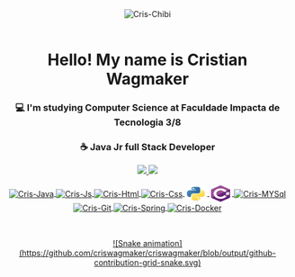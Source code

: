 <div align="center">
    <img align="centert" alt="Cris-Chibi" height= 150 src="https://i.picasion.com/pic91/a750180988f3468d98077cc95d9d3763.gif">
<div><br/>
 
 # Hello! My name is Cristian Wagmaker

### :computer: I'm studying Computer Science at Faculdade Impacta de Tecnologia 3/8
### :coffee: Java Jr full Stack Developer 

        
<div align="center">
  <a href="https://github.com/criswagmaker">
  <img height="160em" src="https://github-readme-stats.vercel.app/api?username=criswagmaker&show_icons=true&theme=tokyonight&include_all_commits=true&count_private=true"/>
  <img height="160em" src="https://github-readme-stats.vercel.app/api/top-langs/?username=criswagmaker&layout=compact&langs_count=7&theme=tokyonight"/>
</div>
    
<div style="display: inline_block"><br/>
    <img align="center" alt="Cris-Java" height="30" width="40" src="https://cdn.jsdelivr.net/gh/devicons/devicon/icons/java/java-plain.svg">
    <img align="center" alt="Cris-Js" height="30" width="40" src="https://cdn.jsdelivr.net/gh/devicons/devicon/icons/javascript/javascript-original.svg">
    <img align="center" alt="Cris-Html" height="30" width="40" src="https://cdn.jsdelivr.net/gh/devicons/devicon/icons/html5/html5-original.svg">
    <img align="center" alt="Cris-Css" height="30" width="40" src="https://cdn.jsdelivr.net/gh/devicons/devicon/icons/css3/css3-original.svg">
    <img align="center" alt="Cris-Python" height="30" width="40" src="https://raw.githubusercontent.com/devicons/devicon/master/icons/python/python-original.svg">
    <img align="center" alt="Cris-Csharp" height="30" width="40" src="https://raw.githubusercontent.com/devicons/devicon/master/icons/csharp/csharp-original.svg">
    <img align="center" alt="Cris-MYSql" height="30" width="40"  src="https://cdn.jsdelivr.net/gh/devicons/devicon/icons/mysql/mysql-original.svg">
    <img align="center" alt="Cris-Git" height="30" width="40" src="https://cdn.jsdelivr.net/gh/devicons/devicon/icons/git/git-original.svg">
    <img align="center" alt="Cris-Spring" height="30" width="40" src="https://cdn.jsdelivr.net/gh/devicons/devicon/icons/spring/spring-original.svg">
    <img align="center" alt="Cris-Docker" height="30" width="40" src="https://cdn.jsdelivr.net/gh/devicons/devicon/icons/docker/docker-plain.svg">
<div><br/>
    
##

<div>   
  ![Snake animation](https://github.com/criswagmaker/criswagmaker/blob/output/github-contribution-grid-snake.svg)
</div>
